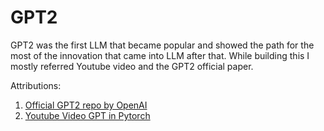 # GPT2

GPT2 was the first LLM that became popular and showed the path for the most of the innovation that came into LLM after that. While building this I mostly referred Youtube video and the GPT2 official paper.


Attributions:
1. [Official GPT2 repo by OpenAI](https://github.com/openai/gpt-2)
2. [Youtube Video GPT in Pytorch](https://www.youtube.com/watch?v=d7IRM40VMYM)
